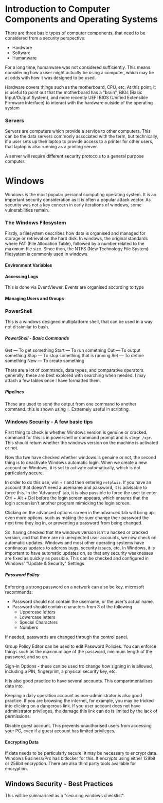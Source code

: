 # Introduction to Computer Components and Operating Systems

There are three basic types of computer components, that need to be considered from a security perspective:

- Hardware
- Software
- Humanware

For a long time, humanware was not considered sufficiently. This means considering how a user might actually be using a computer, which may be at odds with how it was designed to be used.

Hardware covers things such as the motherboard, CPU, etc. At this point, it is useful to point out that the motherboard has a "brain", BIOs (Basic Input/Output System), and more recently UEFI BIOS (Unified Extensible Firmware Interface) to interact with the hardware outside of the operating system
### Servers

Servers are computers which provide a service to other computers. This can be the data servers commonly associated with the term, but technically, if a user sets up their laptop to provide access to a printer for other users, that laptop is also running as a printing server.

A server will require different security protocols to a general purpose computer.


# Windows

Windows is the most popular personal computing operating system. It is an important security consideration as it is often a popular attack vector. As security was not a key concern in early iterations of windows, some vulnerabilities remain.

### The Windows Filesystem

Firstly, a filesystem describes how data is organised and managed for storage or retrieval on the hard disk. In windows, the original standards where FAT (File Allocation Table), followed by a number related to the maximum file size. Since then, the NTFS (New Technology File System) filesystem is commonly used in windows.



#### Environment Variables

#### Accessing Logs

This is done via EventViewer. Events are organised according to type

#### Managing Users and Groups


### PowerShell

This is a windows designed multiplatform shell, that can be used in a way not dissimilar to bash. 

##### PowerShell - Basic Commands

Get — To get something
Start — To run something
Out — To output something
Stop — To stop something that is running
Set — To define something
New — To create something


There are a lot of commands, data types, and comparative operators. generally, these are best explored with searching when needed. I may attach a few tables once I have formatted them.



##### Pipelines

These are used to send the output from one command to another command. this is shown using `|`. Extremely useful in scripting.

### Windows Security - A few basic tips

First thing to check is whether Windows version is genuine or cracked. command for this is in powershell or command prompt and is ```slmgr /xpr```. This should return whether the windows version on the machine is activated or not.

Now tha twe have checked whether windows is genuine or not, the second thing is to deactivate Windows automatic login. When we create a new account on Windows, it is set to activate automatically, which is not particularly secure.

In order to do this use, win + r and then entering ```netplwiz```. If you have an account that doesn't need a username and password, it is advisable to force this. In the 'Advanced' tab, it is also possible to force the user to enter Ctrl + Alt + Del before the login screen appears, which ensures that the login screen isn't another program mimicking the login screen.

Clicking on the advanced options screen in the advanced tab will bring up even more options, such as making the suer change their password the next time they log in, or preventing a password from being changed.

So, having checked that hte windows version isn't a hacked or cracked version, and that there are no unexpected user accounts, we now check on automatic updates. Windows and most other operating systems have continuous updates to address bugs, security issues, etc. In Windows, it is important to have automatic updates on, so that any security weaknesses are fixed as quickly as possible. This can be checked and configured in Windows' "Update & Security" Settings.

##### Password Policy

Enforcing a strong password on a network can also be key. microsoft recommends:

- Password should not contain the username, or the user's actual name.
- Password should contain characters from 3 of the following
    -   Uppercase letters
    -   Lowercase letters
    -   Special Characters
    -   Numbers
    
If needed, passwords are changed through the control panel.

Group Policy Editor can be used to edit Password Policies.  You can enforce things such as the maximum age of the password, minimum length of the password, and so on.

Sign-in Options - these can be used tro change how signing in is allowed, including a PIN, fingerprint, a physical security key, etc.

It is also good practice to have several accounts. This compartmentalises data into.

Keeping a daily operation account as non-administrator is also good practice. If you are browsing the internet, for example, you may be tricked into clicking on a dangerous link. If you user account does not have administrator privileges, the damage this link can do is limited by the lack of permissions.

Disable guest account. This prevents unauthorised users from accessing your PC, even if a guest account has limited privileges.

#### Encrypting Data

If data needs to be particularly secure, it may be necessary to encrypt data. Windows Business/Pro has bitlocker for this. It encrypts using either 128bit or 256bit encryption. There are also third party tools available for encryption.

## Windows Security - Best Practices

This will be summarised as a "securing windows checklist".


